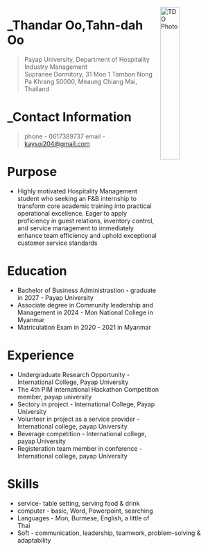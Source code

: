 <img src="![568294255_1570928127602033_37263286785602070_n](https://github.com/user-attachments/assets/bd62d166-00f8-404f-8545-0dce7afed5b5)
" alt="TDO Photo" align="right" width="30%"/>
# _Thandar Oo,Tahn-dah Oo
> Payap University, Department of Hospitality Industry Management<br />
> Supranee Dormitory, 31 Moo 1 Tambon Nong Pa Khrang 50000, Meaung Chiang Mai, Thailand<br />
# _Contact Information
> phone - 0617389737
> email - kaysoi204@gmail.com
# Purpose 
* Highly motivated Hospitality Management student who seeking an F&B internship to transform core academic training into practical operational excellence. Eager to apply proficiency in guest relations, inventory control, and service management to immediately enhance team efficiency and uphold exceptional customer service standards

# Education
*  Bachelor of Business Administrastion - graduate in 2027 - Payap University  
* Associate degree in Community leadership and Management in 2024 - Mon National College in Myanmar
* Matriculation Exam in 2020 - 2021 in Myanmar

# Experience
* Undergraduate Research Opportunity - International College, Payap University
* The 4th PIM international Hackathon Competition member, payap university 
* Sectory in project - International College, Payap University 
* Volunteer in project as a service provider - International college, payap University 
* Beverage competition - International college, payap University
* Registeration team member in conference - International college, payap University


# Skills
* service- table setting, serving food & drink
* computer - basic, Word, Powerpoint, searching
* Languages - Mon, Burmese, English, a little of Thai
* Soft - communication, leadership, teamwork, problem-solving & adaptability 




